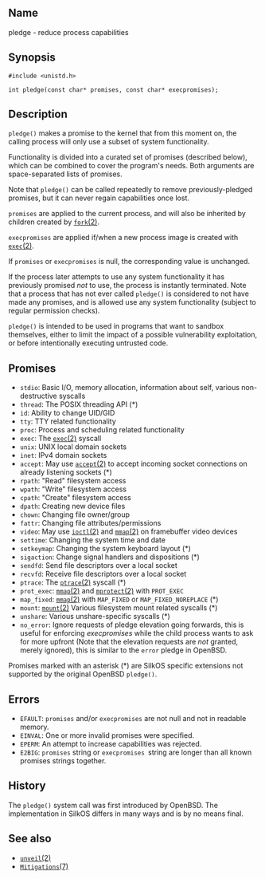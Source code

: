 ## Name

pledge - reduce process capabilities

## Synopsis

```**c++
#include <unistd.h>

int pledge(const char* promises, const char* execpromises);
```

## Description

`pledge()` makes a promise to the kernel that from this moment on, the calling process will only use a subset of system functionality.

Functionality is divided into a curated set of promises (described below), which can be combined to cover the program's needs. Both arguments are space-separated lists of promises.

Note that `pledge()` can be called repeatedly to remove previously-pledged promises, but it can never regain capabilities once lost.

`promises` are applied to the current process, and will also be inherited by children created by [`fork`(2)](help://man/2/fork).

`execpromises` are applied if/when a new process image is created with [`exec`(2)](help://man/2/exec).

If `promises` or `execpromises` is null, the corresponding value is unchanged.

If the process later attempts to use any system functionality it has previously promised _not_ to use, the process is instantly terminated. Note that a process that has not ever called `pledge()` is considered to not have made any promises, and is allowed use any system functionality (subject to regular permission checks).

`pledge()` is intended to be used in programs that want to sandbox themselves, either to limit the impact of a possible vulnerability exploitation, or before intentionally executing untrusted code.

## Promises

-   `stdio`: Basic I/O, memory allocation, information about self, various non-destructive syscalls
-   `thread`: The POSIX threading API (\*)
-   `id`: Ability to change UID/GID
-   `tty`: TTY related functionality
-   `proc`: Process and scheduling related functionality
-   `exec`: The [`exec`(2)](help://man/2/exec) syscall
-   `unix`: UNIX local domain sockets
-   `inet`: IPv4 domain sockets
-   `accept`: May use [`accept`(2)](help://man/2/accept) to accept incoming socket connections on already listening sockets (\*)
-   `rpath`: "Read" filesystem access
-   `wpath`: "Write" filesystem access
-   `cpath`: "Create" filesystem access
-   `dpath`: Creating new device files
-   `chown`: Changing file owner/group
-   `fattr`: Changing file attributes/permissions
-   `video`: May use [`ioctl`(2)](help://man/2/ioctl) and [`mmap`(2)](help://man/2/mmap) on framebuffer video devices
-   `settime`: Changing the system time and date
-   `setkeymap`: Changing the system keyboard layout (\*)
-   `sigaction`: Change signal handlers and dispositions (\*)
-   `sendfd`: Send file descriptors over a local socket
-   `recvfd`: Receive file descriptors over a local socket
-   `ptrace`: The [`ptrace`(2)](help://man/2/ptrace) syscall (\*)
-   `prot_exec`: [`mmap`(2)](help://man/2/mmap) and [`mprotect`(2)](help://man/2/mprotect) with `PROT_EXEC`
-   `map_fixed`: [`mmap`(2)](help://man/2/mmap) with `MAP_FIXED` or `MAP_FIXED_NOREPLACE` (\*)
-   `mount`: [`mount`(2)](help://man/2/mount) Various filesystem mount related syscalls (\*)
-   `unshare`: Various unshare-specific syscalls (\*)
-   `no_error`: Ignore requests of pledge elevation going forwards, this is useful for enforcing _execpromises_ while the child process wants to ask for more upfront (Note that the elevation requests are _not_ granted, merely ignored), this is similar to the `error` pledge in OpenBSD.

Promises marked with an asterisk (\*) are SilkOS specific extensions not supported by the original OpenBSD `pledge()`.

## Errors

-   `EFAULT`: `promises` and/or `execpromises` are not null and not in readable memory.
-   `EINVAL`: One or more invalid promises were specified.
-   `EPERM`: An attempt to increase capabilities was rejected.
-   `E2BIG`: `promises` string or `execpromises `string are longer than all known promises strings together.

## History

The `pledge()` system call was first introduced by OpenBSD. The implementation in SilkOS differs in many ways and is by no means final.

## See also

-   [`unveil`(2)](help://man/2/unveil)
-   [`Mitigations`(7)](help://man/7/Mitigations)
